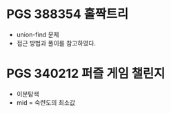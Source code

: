 # PGS 388354 홀짝트리
- union-find 문제 
- 접근 방법과 풀이를 참고하였다.

# PGS 340212 퍼즐 게임 챌린지
- 이분탐색
- mid = 숙련도의 최소값